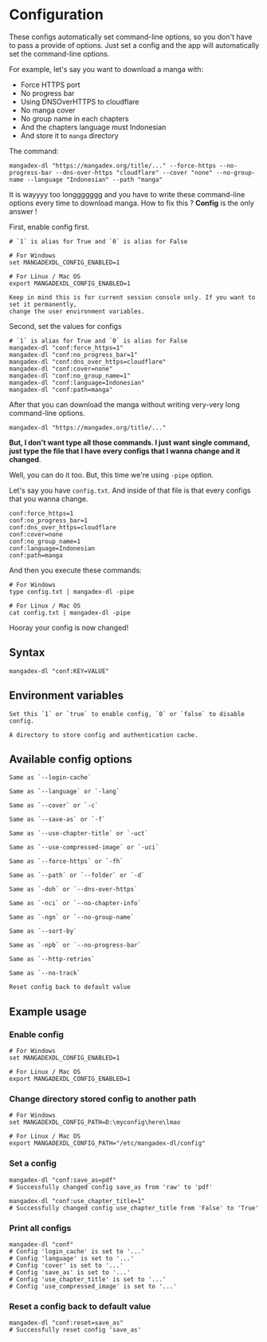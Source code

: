 # Configuration

These configs automatically set command-line options,
so you don't have to pass a provide of options.
Just set a config and the app will automatically set the command-line options.

For example, let's say you want to download a manga with:

- Force HTTPS port
- No progress bar
- Using DNSOverHTTPS to cloudflare
- No manga cover
- No group name in each chapters
- And the chapters language must Indonesian
- And store it to `manga` directory

The command:

```shell
mangadex-dl "https://mangadex.org/title/..." --force-https --no-progress-bar --dns-over-https "cloudflare" --cover "none" --no-group-name --language "Indonesian" --path "manga"
```

It is wayyyy too longgggggg and you have to write these command-line options every time to download manga.
How to fix this ? **Config** is the only answer !

First, enable config first.

```shell
# `1` is alias for True and `0` is alias for False

# For Windows
set MANGADEXDL_CONFIG_ENABLED=1

# For Linux / Mac OS
export MANGADEXDL_CONFIG_ENABLED=1
```

```{note}
Keep in mind this is for current session console only. If you want to set it permanently, 
change the user environment variables.
```

Second, set the values for configs

```shell
# `1` is alias for True and `0` is alias for False
mangadex-dl "conf:force_https=1"
mangadex-dl "conf:no_progress_bar=1"
mangadex-dl "conf:dns_over_https=cloudflare"
mangadex-dl "conf:cover=none"
mangadex-dl "conf:no_group_name=1"
mangadex-dl "conf:language=Indonesian"
mangadex-dl "conf:path=manga"
```

After that you can download the manga without writing very-very long command-line options.

```shell
mangadex-dl "https://mangadex.org/title/..."
```

**But, I don't want type all those commands. I just want single command,
just type the file that I have every configs that I wanna change and it changed**.

Well, you can do it too. But, this time we're using `-pipe` option.

Let's say you have `config.txt`. And inside of that file is that every configs that you wanna change.

```shell
conf:force_https=1
conf:no_progress_bar=1
conf:dns_over_https=cloudflare
conf:cover=none
conf:no_group_name=1
conf:language=Indonesian
conf:path=manga
```

And then you execute these commands:

```shell
# For Windows
type config.txt | mangadex-dl -pipe

# For Linux / Mac OS
cat config.txt | mangadex-dl -pipe
```

Hooray your config is now changed!

## Syntax

```shell
mangadex-dl "conf:KEY=VALUE"
```

## Environment variables

```{option} MANGADEXDL_CONFIG_ENABLED [1 or 0, true or false]
Set this `1` or `true` to enable config, `0` or `false` to disable config.
```

```{option} MANGADEXDL_CONFIG_PATH
A directory to store config and authentication cache.
```

## Available config options

```{option} login_cache [1 or 0, true or false]
Same as `--login-cache`
```

```{option} language
Same as `--language` or `-lang`
```

```{option} cover
Same as `--cover` or `-c`
```

```{option} save_as
Same as `--save-as` or `-f`
```

```{option} use_chapter_title [1 or 0, true or false]
Same as `--use-chapter-title` or `-uct`
```

```{option} use_compressed_image [1 or 0, true or false]
Same as `--use-compressed-image` or `-uci`
```

```{option} force_https [1 or 0, true or false]
Same as `--force-https` or `-fh`
```

```{option} path
Same as `--path` or `--folder` or `-d`
```

```{option} dns_over_https
Same as `-doh` or `--dns-over-https`
```

```{option} no_chapter_info
Same as `-nci` or `--no-chapter-info`
```

```{option} no_group_name
Same as `-ngn` or `--no-group-name`
```

```{option} sort_by
Same as `--sort-by`
```

```{option} no_progress_bar
Same as `-npb` or `--no-progress-bar`
```

```{option} http_retries
Same as `--http-retries`
```

```{option} no_track
Same as `--no-track`
```

```{option} reset [config]
Reset config back to default value
```

## Example usage

### Enable config

```shell
# For Windows
set MANGADEXDL_CONFIG_ENABLED=1

# For Linux / Mac OS
export MANGADEXDL_CONFIG_ENABLED=1
```

### Change directory stored config to another path

```shell
# For Windows
set MANGADEXDL_CONFIG_PATH=D:\myconfig\here\lmao

# For Linux / Mac OS
export MANGADEXDL_CONFIG_PATH="/etc/mangadex-dl/config"
```

### Set a config

```shell
mangadex-dl "conf:save_as=pdf"
# Successfully changed config save_as from 'raw' to 'pdf'

mangadex-dl "conf:use_chapter_title=1"
# Successfully changed config use_chapter_title from 'False' to 'True'
```

### Print all configs

```shell
mangadex-dl "conf"
# Config 'login_cache' is set to '...'
# Config 'language' is set to '...'
# Config 'cover' is set to '...'
# Config 'save_as' is set to '...'
# Config 'use_chapter_title' is set to '...'
# Config 'use_compressed_image' is set to '...'
```

### Reset a config back to default value

```shell
mangadex-dl "conf:reset=save_as"
# Successfully reset config 'save_as'
```
